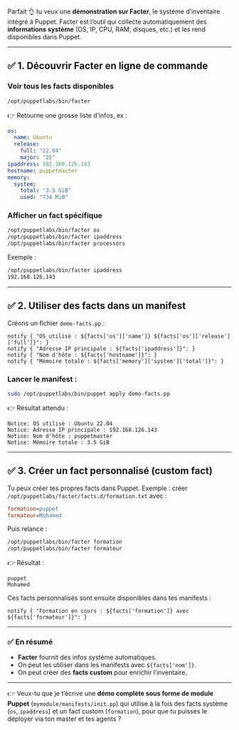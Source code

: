 Parfait 👌 tu veux une **démonstration sur Facter**, le système d’inventaire intégré à Puppet.
Facter est l’outil qui collecte automatiquement des **informations système** (OS, IP, CPU, RAM, disques, etc.) et les rend disponibles dans Puppet.

---

## ✅ 1. Découvrir Facter en ligne de commande

### Voir tous les facts disponibles

```bash
/opt/puppetlabs/bin/facter
```

👉 Retourne une grosse liste d’infos, ex :

```yaml
os:
  name: Ubuntu
  release:
    full: "22.04"
    major: "22"
ipaddress: 192.168.126.143
hostname: puppetmaster
memory:
  system:
    total: "3.5 GiB"
    used: "734 MiB"
```

### Afficher un fact spécifique

```bash
/opt/puppetlabs/bin/facter os
/opt/puppetlabs/bin/facter ipaddress
/opt/puppetlabs/bin/facter processors
```

Exemple :

```bash
/opt/puppetlabs/bin/facter ipaddress
192.168.126.143
```

---

## ✅ 2. Utiliser des facts dans un manifest

Créons un fichier `demo-facts.pp` :

```puppet
notify { "OS utilisé : ${facts['os']['name']} ${facts['os']['release']['full']}": }
notify { "Adresse IP principale : ${facts['ipaddress']}": }
notify { "Nom d'hôte : ${facts['hostname']}": }
notify { "Mémoire totale : ${facts['memory']['system']['total']}": }
```

### Lancer le manifest :

```bash
sudo /opt/puppetlabs/bin/puppet apply demo-facts.pp
```

👉 Résultat attendu :

```
Notice: OS utilisé : Ubuntu 22.04
Notice: Adresse IP principale : 192.168.126.143
Notice: Nom d'hôte : puppetmaster
Notice: Mémoire totale : 3.5 GiB
```

---

## ✅ 3. Créer un fact personnalisé (custom fact)

Tu peux créer tes propres facts dans Puppet.
Exemple : créer `/opt/puppetlabs/facter/facts.d/formation.txt` avec :

```ini
formation=puppet
formateur=Mohamed
```

Puis relance :

```bash
/opt/puppetlabs/bin/facter formation
/opt/puppetlabs/bin/facter formateur
```

👉 Résultat :

```
puppet
Mohamed
```

Ces facts personnalisés sont ensuite disponibles dans tes manifests :

```puppet
notify { "Formation en cours : ${facts['formation']} avec ${facts['formateur']}": }
```

---

### ✅ En résumé

* **Facter** fournit des infos système automatiques.
* On peut les utiliser dans les manifests avec `${facts['nom']}`.
* On peut créer des **facts custom** pour enrichir l’inventaire.

---

👉 Veux-tu que je t’écrive une **démo complète sous forme de module Puppet** (`mymodule/manifests/init.pp`) qui utilise à la fois des facts système (`os`, `ipaddress`) et un fact custom (`formation`), pour que tu puisses le déployer via ton master et tes agents ?

